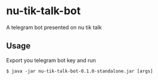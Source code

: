 # nu-tik-talk-bot

A telegram bot presented on nu tik talk


## Usage

Export you telegram bot key and run

    $ java -jar nu-tik-talk-bot-0.1.0-standalone.jar [args]


